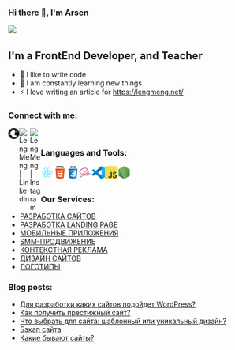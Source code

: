 ### Hi there 👋, I'm Arsen

![](https://komarev.com/ghpvc/?username=VladKalachev)

## I'm a FrontEnd Developer, and Teacher
- 💪 I like to write code 
- 🥅 I am constantly learning new things
- ⚡ I love writing an article for https://lengmeng.net/


### Connect with me:

[<img align="left" alt="lengmeng.net" width="22px" src="https://raw.githubusercontent.com/iconic/open-iconic/master/svg/globe.svg" />][website]
[<img align="left" alt="LengMeng | LinkedIn" width="22px" src="https://cdn.jsdelivr.net/npm/simple-icons@v3/icons/linkedin.svg" />][linkedin]
[<img align="left" alt="LengMeng | Instagram" width="22px" src="https://cdn.jsdelivr.net/npm/simple-icons@v3/icons/instagram.svg" />][instagram]

<br />

### Languages and Tools:

<img align="left" alt="React" width="26px" src="https://raw.githubusercontent.com/github/explore/80688e429a7d4ef2fca1e82350fe8e3517d3494d/topics/react/react.png" />
<img align="left" alt="HTML5" width="26px" src="https://raw.githubusercontent.com/github/explore/80688e429a7d4ef2fca1e82350fe8e3517d3494d/topics/html/html.png" />
<img align="left" alt="CSS3" width="26px" src="https://raw.githubusercontent.com/github/explore/80688e429a7d4ef2fca1e82350fe8e3517d3494d/topics/css/css.png" />
<img align="left" alt="Sass" width="26px" src="https://raw.githubusercontent.com/github/explore/80688e429a7d4ef2fca1e82350fe8e3517d3494d/topics/sass/sass.png" />
<img align="left" alt="Visual Studio Code" width="26px" src="https://raw.githubusercontent.com/github/explore/80688e429a7d4ef2fca1e82350fe8e3517d3494d/topics/visual-studio-code/visual-studio-code.png" />
<img align="left" alt="JavaScript" width="26px" src="https://raw.githubusercontent.com/github/explore/80688e429a7d4ef2fca1e82350fe8e3517d3494d/topics/javascript/javascript.png" />
<img align="left" alt="Node.js" width="26px" src="https://raw.githubusercontent.com/github/explore/80688e429a7d4ef2fca1e82350fe8e3517d3494d/topics/nodejs/nodejs.png" />


<br />
<br />

### Our Services:
<!-- SERVICES:START -->
- [РАЗРАБОТКА САЙТОВ](https://lengmeng.net/sozdaniya-sajta/)
- [РАЗРАБОТКА LANDING PAGE](https://lengmeng.net/landing-page/)
- [МОБИЛЬНЫЕ ПРИЛОЖЕНИЯ](https://lengmeng.net/razrabotka-mobilnyh-prilozhenij/)
- [SMM-ПРОДВИЖЕНИЕ](https://lengmeng.net/SMM/)
- [КОНТЕКСТНАЯ РЕКЛАМА](https://lengmeng.net/kontekststnaya-reklama/)
- [ДИЗАЙН САЙТОВ](https://lengmeng.net/dizajn-sajtov/)
- [ЛОГОТИПЫ](https://lengmeng.net/logo/)
<!-- SERVICES:END -->


### Blog posts:
<!-- BLOG-POST-LIST:START -->
- [Для разработки каких сайтов подойдет WordPress?](https://lengmeng.net/blog/dlya-razrabotki-kakih-sajtov-podojdet-wordpress/)
- [Как получить престижный сайт?](https://lengmeng.net/blog/kak-poluchit-prestizhnyj-sajt/)
- [Что выбрать для сайта: шаблонный или уникальный дизайн?](https://lengmeng.net/blog/chto-vybrat-dlya-sajta-shablonnyj-ili-unikalnyj-dizajn/)
- [Бэкап сайта](https://lengmeng.net/blog/bekap-sajta/)
- [Какие бывают сайты?](https://lengmeng.net/blog/kakie-byvajut-sajty/)

<!-- BLOG-POST-LIST:END -->



[website]: https://lengmeng.net/
[linkedin]: https://www.linkedin.com/company/lengmeng/
[instagram]: https://www.instagram.com/lengmengnet/


